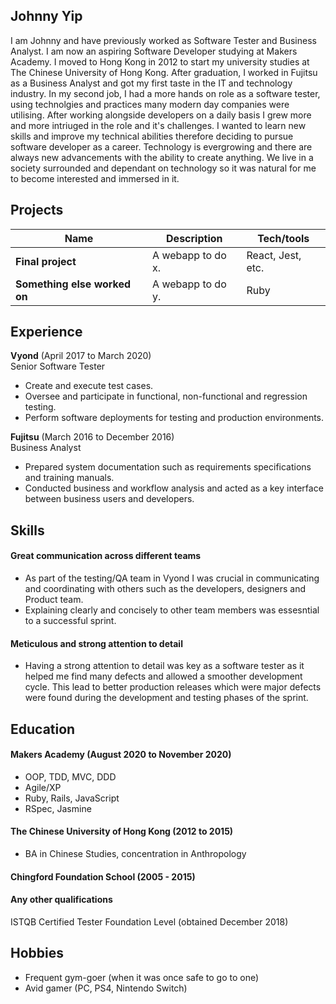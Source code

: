 ## Johnny Yip

I am Johnny and have previously worked as Software Tester and Business Analyst. I am now an aspiring  Software Developer studying at Makers Academy. I moved to Hong Kong in 2012 to start my university studies at The Chinese University of Hong Kong. After graduation, I worked in Fujitsu as a Business Analyst and got my first taste in the IT and technology industry. In my second job, I had a more hands on role as a software tester, using technolgies and practices many modern day companies were utilising. After working alongside developers on a daily basis I grew more and more intriuged in the role and it's challenges. I wanted to learn new skills and improve my technical abilities therefore deciding to pursue software developer as a career. Technology is evergrowing and there are always new advancements with the ability to create anything. 
We live in a society surrounded and dependant on technology so it was natural for me to become interested and immersed in it. 

## Projects

| Name                         | Description       | Tech/tools        |
| ---------------------------- | ----------------- | ----------------- |
| **Final project**            | A webapp to do x. | React, Jest, etc. |
| **Something else worked on** | A webapp to do y. | Ruby              |

## Experience

**Vyond** (April 2017 to March 2020)  
Senior Software Tester

- Create and execute test cases. 
- Oversee and participate in functional, non-functional and regression testing.
- Perform software deployments for testing and production environments.

**Fujitsu** (March 2016 to December 2016)  
Business Analyst

- Prepared system documentation such as requirements specifications and training manuals.
- Conducted business and workflow analysis and acted as a key interface between business users and developers.

## Skills

#### Great communication across different teams

- As part of the testing/QA team in Vyond I was crucial in communicating and coordinating with others such as the developers, designers and Product team.
- Explaining clearly and concisely to other team members was essesntial to a successful sprint.

#### Meticulous and strong attention to detail

- Having a strong attention to detail was key as a software tester as it helped me find many defects and allowed a smoother development cycle. This lead to better production releases which were major defects were found during the development and testing phases of the sprint.

## Education

#### Makers Academy (August 2020 to November 2020)

- OOP, TDD, MVC, DDD
- Agile/XP
- Ruby, Rails, JavaScript
- RSpec, Jasmine

#### The Chinese University of Hong Kong (2012 to 2015)

- BA in Chinese Studies, concentration in Anthropology

#### Chingford Foundation School (2005 - 2015)

#### Any other qualifications

ISTQB Certified Tester Foundation Level (obtained December 2018)

## Hobbies

- Frequent gym-goer (when it was once safe to go to one)
- Avid gamer (PC, PS4, Nintendo Switch)